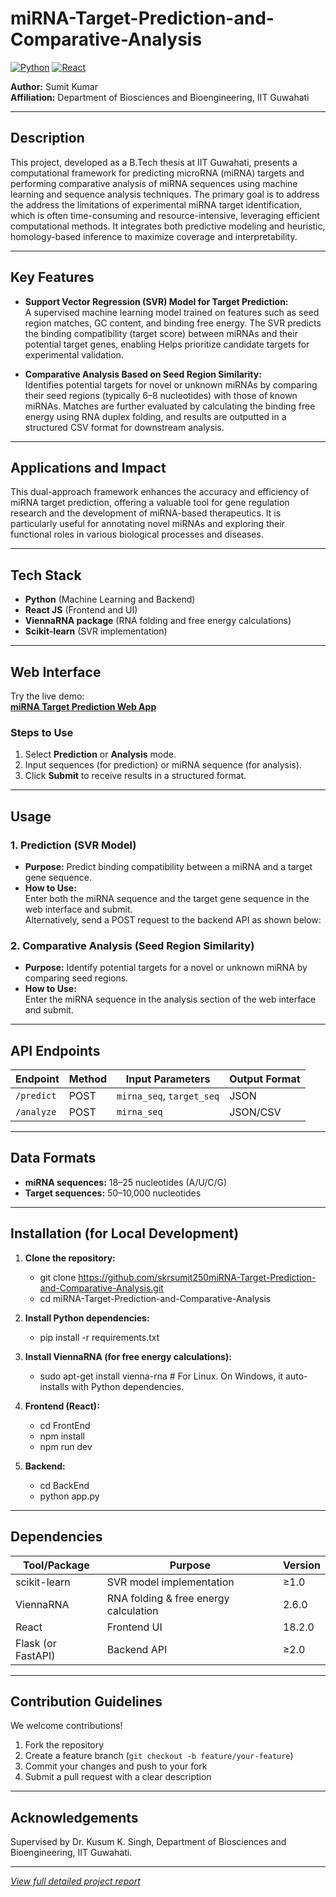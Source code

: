 # miRNA-Target-Prediction-and-Comparative-Analysis

[![Python](https://img.shields.io/badge/Python-3.10-blue)](https://www.python.org/)
[![React](https://img.shields.io/badge/React-18.2-green)](https://react.dev/)

**Author:** Sumit Kumar  
**Affiliation:** Department of Biosciences and Bioengineering, IIT Guwahati

---

## Description

This project, developed as a B.Tech thesis at IIT Guwahati, presents a computational framework for predicting microRNA (miRNA) targets and performing comparative analysis of miRNA sequences using machine learning and sequence analysis techniques. The primary goal is to address the address the limitations of experimental miRNA target identification, which is often time-consuming and resource-intensive, leveraging efficient computational methods. It integrates both predictive modeling and heuristic, homology-based inference to maximize coverage and interpretability.

---

## Key Features

- **Support Vector Regression (SVR) Model for Target Prediction:**  
  A supervised machine learning model trained on features such as seed region matches, GC content, and binding free energy. The SVR predicts the binding compatibility (target score) between miRNAs and their potential target genes, enabling Helps prioritize candidate targets for experimental validation.

- **Comparative Analysis Based on Seed Region Similarity:**  
  Identifies potential targets for novel or unknown miRNAs by comparing their seed regions (typically 6–8 nucleotides) with those of known miRNAs. Matches are further evaluated by calculating the binding free energy using RNA duplex folding, and results are outputted in a structured CSV format for downstream analysis.

---

## Applications and Impact

This dual-approach framework enhances the accuracy and efficiency of miRNA target prediction, offering a valuable tool for gene regulation research and the development of miRNA-based therapeutics. It is particularly useful for annotating novel miRNAs and exploring their functional roles in various biological processes and diseases.

---

## Tech Stack

- **Python** (Machine Learning and Backend)
- **React JS** (Frontend and UI)
- **ViennaRNA package** (RNA folding and free energy calculations)
- **Scikit-learn** (SVR implementation)

---

## Web Interface

Try the live demo:  
**[miRNA Target Prediction Web App](https://skrsumit250.github.io/miRNA-Target-Prediction-and-Comparative-Analysis/)**

### Steps to Use

1. Select **Prediction** or **Analysis** mode.
2. Input sequences (for prediction) or miRNA sequence (for analysis).
3. Click **Submit** to receive results in a structured format.

---

## Usage

### 1. Prediction (SVR Model)

- **Purpose:** Predict binding compatibility between a miRNA and a target gene sequence.
- **How to Use:**  
  Enter both the miRNA sequence and the target gene sequence in the web interface and submit.  
  Alternatively, send a POST request to the backend API as shown below:

### 2. Comparative Analysis (Seed Region Similarity)

- **Purpose:** Identify potential targets for a novel or unknown miRNA by comparing seed regions.
- **How to Use:**  
Enter the miRNA sequence in the analysis section of the web interface and submit.  

---

## API Endpoints

| Endpoint         | Method | Input Parameters          | Output Format |
|------------------|--------|--------------------------|---------------|
| `/predict`       | POST   | `mirna_seq`, `target_seq`| JSON          |
| `/analyze`       | POST   | `mirna_seq`              | JSON/CSV      |

---

## Data Formats

- **miRNA sequences:** 18–25 nucleotides (A/U/C/G)
- **Target sequences:** 50–10,000 nucleotides

---

## Installation (for Local Development)

1. **Clone the repository:**
    - git clone https://github.com/skrsumit250miRNA-Target-Prediction-and-Comparative-Analysis.git
    - cd miRNA-Target-Prediction-and-Comparative-Analysis

2. **Install Python dependencies:**
    - pip install -r requirements.txt

3. **Install ViennaRNA (for free energy calculations):**
    - sudo apt-get install vienna-rna  # For Linux. On Windows, it auto-installs with Python dependencies.


4. **Frontend (React):**
    - cd FrontEnd
    - npm install
    - npm run dev
5. **Backend:**
    - cd BackEnd
    - python app.py 

---

## Dependencies

| Tool/Package       | Purpose                               | Version   |
|--------------------|---------------------------------------|-----------|
| scikit-learn       | SVR model implementation              | ≥1.0      |
| ViennaRNA          | RNA folding & free energy calculation | 2.6.0     |
| React              | Frontend UI                           | 18.2.0    |
| Flask (or FastAPI) | Backend API                           | ≥2.0      |

---

## Contribution Guidelines

We welcome contributions!

1. Fork the repository
2. Create a feature branch (`git checkout -b feature/your-feature`)
3. Commit your changes and push to your fork
4. Submit a pull request with a clear description

---

## Acknowledgements

Supervised by Dr. Kusum K. Singh, Department of Biosciences and Bioengineering, IIT Guwahati.

---

*[View full detailed project report](https://docs.google.com/document/d/1-USiLMf7oIHc4hmVWvlkqKs02Drs5ZMttTzN4tzROi0/edit?usp=sharing)*
